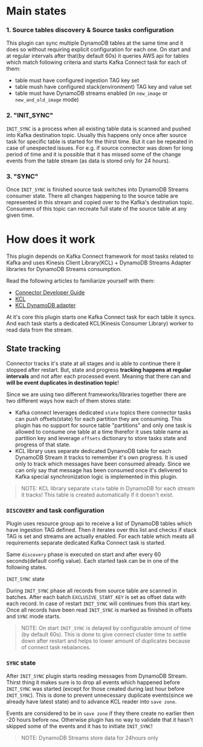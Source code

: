 
# Main states

### 1. Source tables discovery & Source tasks configuration

This plugin can sync multiple DynamoDB tables at the same time and it does so without requiring explicit configuration for each one. On start and at regular intervals after that(by default 60s) it queries AWS api for tables which match following criteria and starts Kafka Connect task for each of them:
* table must have configured ingestion TAG key set
* table mush have configured stack(environment) TAG key and value set
* table must have DynamoDB streams enabled (in `new_image` or `new_and_old_image` mode)


### 2. "INIT_SYNC"

`INIT_SYNC` is a process when all existing table data is scanned and pushed into Kafka destination topic. Usually this happens only once after source task for specific table is started for the thirst time. But it can be repeated in case of unexpected issues. For e.g. if source connector was down for long period of time and it is possible that it has missed some of the change events from the table stream (as data is stored only for 24 hours). 

### 3. "SYNC"

Once `INIT_SYNC` is finished source task switches into DynamoDB Streams consumer state. There all changes happening to the source table are represented in this stream and copied over to the Kafka's destination topic. Consumers of this topic can recreate full state of the source table at any given time.

# How does it work

This plugin depends on Kafka Connect framework for most tasks related to Kafka and uses Kinesis Client Library(KCL) + DynamoDB Streams Adapter libraries for DynamoDB Streams consumption. 

Read the following articles to familiarize yourself with them:
* [Connector Developer Guide](https://docs.confluent.io/current/connect/devguide.html)
* [KCL](https://docs.aws.amazon.com/streams/latest/dev/developing-consumers-with-kcl.html)
* [KCL DynamoDB adapter](https://docs.aws.amazon.com/amazondynamodb/latest/developerguide/Streams.KCLAdapter.html)

At it's core this plugin starts one Kafka Connect task for each table it syncs. And each task starts a dedicated KCL(Kinesis Consumer Library) worker to read data from the stream. 

## State tracking 

Connector tracks it's state at all stages and is able to continue there it stopped after restart. But, state and progress **tracking happens at regular intervals** and not after each processed event. Meaning that there can and **will be event duplicates in destination topic**!

Since we are using two different frameworks/libraries together there are two different ways how each of them stores state:
* Kafka connect leverages dedicated `state` topics there connector tasks can push offsets(state) for each partition they are consuming. This plugin has no support for source table "partitions" and only one task is allowed to consume one table at a time therefor it uses table name as partition key and leverage `offsets` dictionary to store tasks state and progress of that state.
* KCL library uses separate dedicated DynamoDB table for each DynamoDB Stream it tracks to remember it's own progress. It is used only to track which messages have been consumed already. Since we can only say that message has been consumed once it's delivered to Kafka special synchronization logic is implemented in this plugin.
  
> NOTE: KCL library separate `state` table in DynamoDB for each stream it tracks! This table is created automatically if it doesn't exist.

### `DISCOVERY` and task configuration

Plugin uses resource group api to receive a list of DynamoDB tables which have ingestion TAG defined. Then it iterates over this list and checks if stack TAG is set and streams are actually enabled. For each table which meats all requirements separate dedicated Kafka Connect task is started.

Same `discovery` phase is executed on start and after every 60 seconds(default config value). Each started task can be in one of the following states.


 `INIT_SYNC` state 

During `INIT_SYNC` phase all records from source table are scanned in batches. After each batch `EXCLUSIVE_START_KEY` is set as offset data with each record. In case of restart `INIT_SYNC` will continues from this start key. Once all records have been read `INIT_SYNC` is marked as finished in offsets and `SYNC` mode starts. 

> NOTE: On start `INIT_SYNC` is delayed by configurable amount of time (by default 60s). This is done to give connect cluster time to settle down after restart and helps to lower amount of duplicates because of connect task rebalances.

### `SYNC` state

After `INIT_SYNC` plugin starts reading messages from DynamoDB Stream. Thirst thing it makes sure is to drop all events which happened before `INIT_SYNC` was started (except for those created during last hour before `INIT_SYNC`). This is done to prevent unnecessary duplicate events(since we already have latest state) and to advance KCL reader into `save zone`. 

Events are considered to be in `save zone` if they there create no earlier then -20 hours before `now`. Otherwise plugin has no way to validate that it hasn't skipped some of the events and it has to initiate `INIT_SYNC`!

> NOTE: DynamoDB Streams store data for 24hours only
